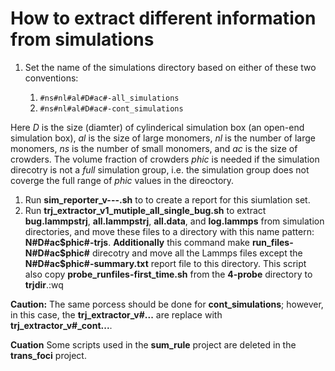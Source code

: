 # How to extract different information from simulations

 1. Set the name of the simulations directory based on either of these two conventions:

     1. ``#ns#nl#al#D#ac#-all_simulations``
     2. ``#ns#nl#al#D#ac#-cont_simulations``

Here *D* is the size (diamter) of cylinderical simulation box (an open-end simulation box), *al* is the size of large monomers, *nl* is the number of large monomers, *ns* is the number of small monomers, and *ac* is the size of crowders. The volume fraction of crowders *phic* is needed if the simulation direcotry is not a *full* simulation group, i.e. the simulation group does not coverge the full range of *phic* values in the direoctory.

 1. Run **sim_reporter_v---.sh** to to create a report for this siumlation set.
 2. Run **trj_extractor_v1_mutiple_all_single_bug.sh** to extract **bug.lammpstrj**, **all.lammpstrj**,  **all.data**, and **log.lammps** from simulation directories, and move these files to a directory with this name pattern: **N#D#ac\$phic#-trjs**. **Additionally** this command make **run_files-N#D#ac\$phic#** direcotry and move all the Lammps files except the **N#D#ac$phic#-summary.txt** report file to this directory. This script also copy **probe_runfiles-first_time.sh** from the **4-probe** directory to **trjdir**.:wq

**Caution:** The same porcess should be done for **cont_simulations**; however, in this case, the **trj_extractor_v#...** are replace with **trj_extractor_v#_cont...**.

**Cuation** Some scripts used in the **sum_rule** project are deleted in the **trans_foci** project.
